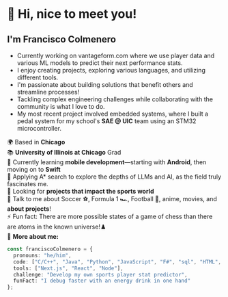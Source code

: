 # 👋 Hi, nice to meet you!

## I'm Francisco Colmenero  

- Currently working on vantageform.com where we use player data and various ML models to predict their next performance stats. 
- I enjoy creating projects, exploring various languages, and utilizing different tools.   
- I'm passionate about building solutions that benefit others and streamline processes!  
- Tackling complex engineering challenges while collaborating with the community is what I love to do.
- My most recent project involved embedded systems, where I built a pedal system for my school's **SAE @ UIC** team using an STM32 microcontroller.

🌍 Based in **Chicago**  
📚 **University of Illinois at Chicago** Grad   
🌱 Currently learning **mobile development**—starting with **Android**, then moving on to **Swift**  
🧠 Applying A* search to explore the depths of LLMs and AI, as the field truly fascinates me.    
🤔 Looking for **projects that impact the sports world**   
💬 Talk to me about Soccer ⚽️, Formula 1 🏎️, Football 🏈, anime, movies, and **about projects**!  
⚡ Fun fact: There are more possible states of a game of chess than there are atoms in the known universe!♟️  
📄 **More about me:**

```typescript
const franciscoColmenero = {
  pronouns: "he/him",
  code: ["C/C++", "Java", "Python", "JavaScript", "F#", "sql", "HTML", "CSS"],
  tools: ["Next.js", "React", "Node"],
  challenge: "Develop my own sports player stat predictor",
  funFact: "I debug faster with an energy drink in one hand"
};
